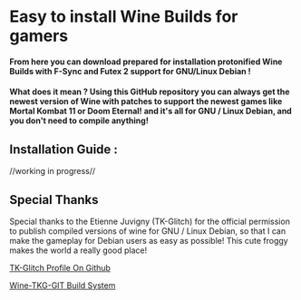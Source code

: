 # Easy to install Wine Builds for gamers

#### From here you can download prepared for installation protonified Wine Builds with F-Sync and Futex 2 support for GNU/Linux Debian !
#### What does it mean ? Using this GitHub repository you can always get the newest version of Wine with patches to support the newest games like Mortal Kombat 11 or Doom Eternal! and it's all for GNU / Linux Debian, and you don't need to compile anything!
## Installation Guide :
//working in progress//
## Special Thanks
Special thanks to the Etienne Juvigny (TK-Glitch) for the official permission to publish compiled versions of wine for GNU / Linux Debian, so that I can make the gameplay for Debian users as easy as possible! This cute froggy makes the world a really good place!

[TK-Glitch Profile On Github](https://github.com/Tk-Glitch)

[Wine-TKG-GIT Build System](https://github.com/Frogging-Family/wine-tkg-git)
